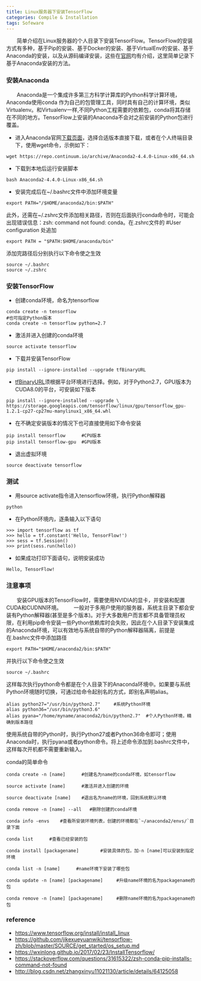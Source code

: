 ```yaml
---
title: Linux服务器下安装TensorFlow
categories: Compile & Installation 
tags: Sofeware
---
```

&emsp;&emsp;简单介绍在Linux服务器的个人目录下安装TensorFlow。TensorFlow的安装方式有多种，基于Pip的安装、基于Docker的安装、基于VirtualEnv的安装、基于Anaconda的安装，以及从源码编译安装，这些在[官网](https://www.tensorflow.org/install/install_linux)均有介绍，这里简单记录下基于Anaconda安装的方法。
<!-- more -->

### 安装Anaconda
&emsp;&emsp;Anaconda是一个集成许多第三方科学计算库的Python科学计算环境，Anaconda使用conda 作为自己的包管理工具，同时具有自己的计算环境，类似Virtualenv。和Virtualenv一样,不同Python工程需要的依赖包，conda将其存储在不同的地方。TensorFlow上安装的Anaconda不会对之前安装的Python包进行覆盖。
- 进入Anaconda官网[下载页面](https://www.continuum.io/downloads)，选择合适版本直接下载，或者在个人终端目录下，使用wget命令，示例如下：
```
wget https://repo.continuum.io/archive/Anaconda2-4.4.0-Linux-x86_64.sh
```
- 下载到本地后运行安装脚本
```
bash Anaconda2-4.4.0-Linux-x86_64.sh
```
- 安装完成后在~/.bashrc文件中添加环境变量
```
export PATH="/$HOME/anaconda2/bin:$PATH"
```

此外，还需在~/.zshrc文件添加相关路径，否则在后面执行conda命令时，可能会出现错误信息：zsh: command not found: conda。在.zshrc文件的 #User configuration 处追加
```
export PATH = "$PATH:$HOME/anaconda/bin"
```
添加完路径后分别执行以下命令使之生效
```
source ~/.bashrc
source ~/.zshrc
```

### 安装TensorFlow
- 创建conda环境，命名为tensorflow
```
conda create -n tensorflow﻿​
#也可指定Python版本
conda create -n tensorflow python=2.7
```
- 激活并进入创建的conda环境
```
source activate tensorflow
```
- 下载并安装TensorFlow
```
pip install --ignore-installed --upgrade tfBinaryURL﻿​ 
```
- [tfBinaryURL](https://www.tensorflow.org/install/install_linux#TF_PYTHON_URL)须根据平台环境进行选择。例如，对于Python2.7，GPU版本为CUDA8.0的平台，可安装如下版本
```
pip install --ignore-installed --upgrade \
https://storage.googleapis.com/tensorflow/linux/gpu/tensorflow_gpu-1.2.1-cp27-cp27mu-manylinux1_x86_64.whl 
```
- 在不确定安装版本的情况下也可直接使用如下命令安装
```
pip install tensorflow 		#CPU版本
pip install tensorflow-gpu	#GPU版本
```
- 退出虚拟环境
```
source deactivate tensorflow
```

### 测试
- 用source activate指令进入tensorflow环境，执行Python解释器
```
python
```
- 在Python环境内，逐条输入以下语句
```
>>> import tensorflow as tf
>>> hello = tf.constant('Hello, TensorFlow!')
>>> sess = tf.Session()
>>> print(sess.run(hello))
```
- 如果成功打印下面语句，说明安装成功
```
Hello, TensorFlow!
```

### 注意事项
&emsp;&emsp;安装GPU版本的TensorFlow时，需要使用NVIDIA的显卡，并安装和配置CUDA和CUDNN环境。
&emsp;&emsp;一般对于多用户使用的服务器，系统主目录下都会安装有Python解释器(甚至是多个版本)。对于大多数用户而言都不具备管理员权限，在利用pip命令安装一些Python依赖库时会失败，因此在个人目录下安装集成的Anaconda环境，可以有效地与系统自带的Python解释器隔离，前提是在.bashrc文件中添加路径
```
export PATH="$HOME/anaconda2/bin:$PATH"
```
并执行以下命令使之生效
```
source ~/.bashrc
```
这样每次执行python命令都是在个人目录下的Anaconda环境中。如果要与系统Python环境随时切换，可通过给命令起别名的方式，即别名声明alias。
```
alias python27="/usr/bin/python2.7"  	#系统Python环境
alias python36="/usr/bin/python3.6" 
alias pyana="/home/myname/anaconda2/bin/python2.7"	#个人Python环境，精确到版本路径
```
使用系统自带的Python时，执行Python27或者Python36命令即可；使用Anaconda时，执行pyana或者python命令。将上述命令添加到.bashrc文件中，这样每次开机都不需要重新输入。

conda的简单命令
```
conda create -n [name]      #创建名为name的conda环境，如tensorflow

source activate [name]  	#激活并进入创建的环境

source deactivate [name]    #退出名为name的环境，回到系统默认环境

conda remove -n [name] --all   #删除创建的conda环境 

conda info -envs    #查看所安装环境列表，创建的环境都在`~/anaconda2/envs/`目录下面

conda list      #查看已经安装的包

conda install [packagename]        #安装具体的包，加-n [name]可以安装到指定环境

conda list -n [name]      #name环境下安装了哪些包

conda update -n [name] [packagename]     #升级name环境的名为packagename的包

conda remove -n [name] [packagename]     #删除name环境的名为packagename的包
```

### reference
- https://www.tensorflow.org/install/install_linux
- https://github.com/jikexueyuanwiki/tensorflow-zh/blob/master/SOURCE/get_started/os_setup.md
- https://wxinlong.github.io/2017/02/23/InstallTensorflow/
- https://stackoverflow.com/questions/31615322/zsh-conda-pip-installs-command-not-found
- http://blog.csdn.net/zhangxinyu11021130/article/details/64125058